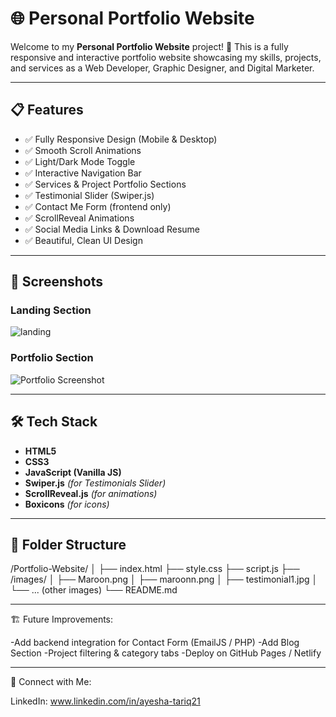 # 🌐 Personal Portfolio Website 

Welcome to my **Personal Portfolio Website** project! 🚀 This is a fully responsive and interactive portfolio website showcasing my skills, projects, and services as a Web Developer, Graphic Designer, and Digital Marketer.

---

## 📋 Features
- ✅ Fully Responsive Design (Mobile & Desktop)
- ✅ Smooth Scroll Animations
- ✅ Light/Dark Mode Toggle
- ✅ Interactive Navigation Bar
- ✅ Services & Project Portfolio Sections
- ✅ Testimonial Slider (Swiper.js)
- ✅ Contact Me Form (frontend only)
- ✅ ScrollReveal Animations
- ✅ Social Media Links & Download Resume
- ✅ Beautiful, Clean UI Design

---
## 📸 Screenshots

### Landing Section
![landing]()

### Portfolio Section
![Portfolio Screenshot](images/portfolio-screenshot.png)










---

## 🛠️ Tech Stack
- **HTML5**
- **CSS3**
- **JavaScript (Vanilla JS)**
- **Swiper.js** *(for Testimonials Slider)*
- **ScrollReveal.js** *(for animations)*
- **Boxicons** *(for icons)*

---

## 📂 Folder Structure

/Portfolio-Website/
│
├── index.html
├── style.css
├── script.js
├── /images/
│ ├── Maroon.png
│ ├── maroonn.png
│ ├── testimonial1.jpg
│ └── ... (other images)
└── README.md

---

🏗️ Future Improvements:

-Add backend integration for Contact Form (EmailJS / PHP)
-Add Blog Section
-Project filtering & category tabs
-Deploy on GitHub Pages / Netlify

---

🤝 Connect with Me:

LinkedIn: www.linkedin.com/in/ayesha-tariq21





